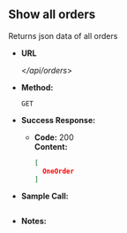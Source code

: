 **Show all orders**
----
Returns json data of all orders

* **URL**

  <_/api/orders_>

* **Method:**

  `GET` 

* **Success Response:**

  * **Code:** 200 <br />
    **Content:** 
    ```json
    [
      OneOrder
    ]
    ```

* **Sample Call:**

   ```javascript

   ```

* **Notes:**

 